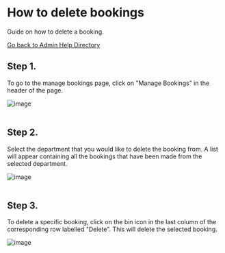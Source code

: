 # How to delete bookings
Guide on how to delete a booking.

[Go back to Admin Help Directory](https://thomcleary.github.io/cits3200-unipark-booking/admin_directory)

## Step 1.

To go to the manage bookings page, click on "Manage Bookings" in the header of the page.

![image](https://user-images.githubusercontent.com/88474382/137616781-2d5aa5bc-1fe6-4327-b28e-4c69771e1f5b.png)
<br><br>

## Step 2. 

Select the department that you would like to delete the booking from. A list will appear containing all the bookings that have been made from the selected department.

![image](https://user-images.githubusercontent.com/88474382/137677908-85406f7a-b276-4d29-9ea1-cd48d1c9f74f.png)
<br><br>

## Step 3.

To delete a specific booking, click on the bin icon in the last column of the corresponding row labelled "Delete". This will delete the selected booking.

![image](https://user-images.githubusercontent.com/88474382/137624453-a3516ffe-253f-4df8-a237-f2a4a63fb2e2.png)
<br><br>

